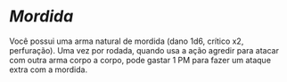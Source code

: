 # *Mordida*

Você possui uma arma natural de mordida (dano 1d6, crítico x2, perfuração). Uma vez por rodada, quando usa a ação agredir para atacar com outra arma corpo a corpo, pode gastar 1 PM para fazer um ataque extra com a mordida.